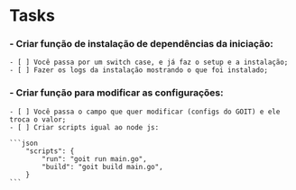 # Tasks

### - Criar função de instalação de dependências da iniciação:

    - [ ] Você passa por um switch case, e já faz o setup e a instalação;
    - [ ] Fazer os logs da instalação mostrando o que foi instalado;

### - Criar função para modificar as configurações:

    - [ ] Você passa o campo que quer modificar (configs do GOIT) e ele troca o valor;
    - [ ] Criar scripts igual ao node js:

    ```json
        "scripts": {
            "run": "goit run main.go",
            "build": "goit build main.go",
        }
    ```
